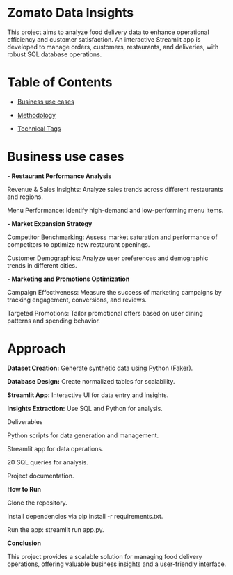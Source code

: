 # Zomato Data Insights

This project aims to analyze food delivery data to enhance operational efficiency and customer satisfaction. An interactive Streamlit app is developed to manage orders, customers, restaurants, and deliveries, with robust SQL database operations.


# Table of Contents

- [Business use cases](#Business_use_cases)

- [Methodology](#Methodology)
  
- [Technical Tags](#Technical_Tags)
  
# Business use cases

**- Restaurant Performance Analysis**
  
  Revenue & Sales Insights: Analyze sales trends across different restaurants and regions.
  
  Menu Performance:         Identify high-demand and low-performing menu items.
  
**- Market Expansion Strategy**
  
  Competitor Benchmarking: Assess market saturation and performance of competitors to optimize new restaurant openings.
  
  Customer Demographics:   Analyze user preferences and demographic trends in different cities.

**- Marketing and Promotions Optimization**

  Campaign Effectiveness: Measure the success of marketing campaigns by tracking engagement, conversions, and reviews.
  
  Targeted Promotions:    Tailor promotional offers based on user dining patterns and spending behavior.

# Approach

**Dataset Creation:** Generate synthetic data using Python (Faker).

**Database Design:** Create normalized tables for scalability.

**Streamlit App:** Interactive UI for data entry and insights.

**Insights Extraction:** Use SQL and Python for analysis.

Deliverables

Python scripts for data generation and management.

Streamlit app for data operations.

20 SQL queries for analysis.

Project documentation.

**How to Run**

Clone the repository.

Install dependencies via pip install -r requirements.txt.

Run the app: streamlit run app.py.

**Conclusion**

This project provides a scalable solution for managing food delivery operations, offering valuable business insights and a user-friendly interface.

